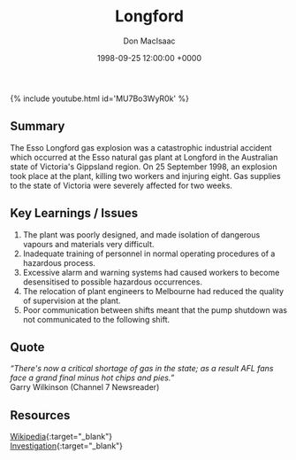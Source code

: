 ﻿---
title: Longford
author: Don MacIsaac
date: 1998-09-25 12:00:00 +0000
categories: [Accidents, Onshore]
tags: [Alarm Flooding, Shift Handover, Safety Leadership]
---
{% include youtube.html id='MU7Bo3WyR0k' %}
## Summary
The Esso Longford gas explosion was a catastrophic industrial accident which occurred at the Esso natural gas plant at Longford in the Australian state of Victoria's Gippsland region. On 25 September 1998, an explosion took place at the plant, killing two workers and injuring eight. Gas supplies to the state of Victoria were severely affected for two weeks.


## Key Learnings / Issues
1. The plant was poorly designed, and made isolation of dangerous vapours and materials very difficult.
2. Inadequate training of personnel in normal operating procedures of a hazardous process.
3. Excessive alarm and warning systems had caused workers to become desensitised to possible hazardous occurrences.
4. The relocation of plant engineers to Melbourne had reduced the quality of supervision at the plant.
5. Poor communication between shifts meant that the pump shutdown was not communicated to the following shift.


## Quote
*“There's now a critical shortage of gas in the state; as a result AFL fans face a grand final minus hot chips and pies.”*        \
Garry Wilkinson (Channel 7 Newsreader)


## Resources
[Wikipedia](https://en.wikipedia.org/wiki/Esso_Longford_gas_explosion){:target="_blank"}        \
[Investigation](https://www.parliament.vic.gov.au/papers/govpub/VPARL1998-99No61.pdf){:target="_blank"}